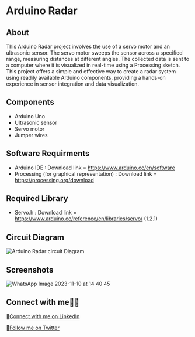 # Arduino Radar 

## About

This Arduino Radar project involves the use of a servo motor and an ultrasonic sensor. The servo motor sweeps the sensor across a specified range, measuring distances at different angles. The collected data is sent to a computer where it is visualized in real-time using a Processing sketch. This project offers a simple and effective way to create a radar system using readily available Arduino components, providing a hands-on experience in sensor integration and data visualization.

## Components

- Arduino Uno
- Ultrasonic sensor
- Servo motor
- Jumper wires

## Software Requirments

- Arduino IDE : Download link = https://www.arduino.cc/en/software
- Processing (for graphical representation) : Download link = https://processing.org/download

## Required Library

- Servo.h : Download link = https://www.arduino.cc/reference/en/libraries/servo/ (1.2.1)

## Circuit Diagram

![Arduino Radar circuit Diagram](https://github.com/PratikMore55/IoT-based-projects/assets/138502602/8e2acfb1-db3e-4914-8d54-ee1f31f0e713)

## Screenshots

![WhatsApp Image 2023-11-10 at 14 40 45](https://github.com/PratikMore55/IoT-based-projects/assets/138502602/0b0d38db-13bf-408d-8c86-2dfc7dd534ca)

## Connect with me👨‍💻

:rocket:[Connect with me on LinkedIn](https://www.linkedin.com/in/pratik-more-0397bb291/)

:rocket:[Follow me on Twitter](https://twitter.com/aero5665)
